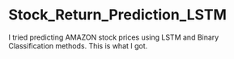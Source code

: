 # Stock_Return_Prediction_LSTM

I tried predicting AMAZON stock prices using LSTM and Binary Classification methods. This is what I got.
